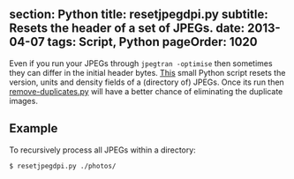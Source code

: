 section: Python
title: resetjpegdpi.py
subtitle: Resets the header of a set of JPEGs.
date: 2013-04-07
tags: Script, Python
pageOrder: 1020
----

Even if you run your JPEGs through `jpegtran -optimise` then sometimes they can differ in the initial header bytes. [This](../software/resetjpegdpi.py) small Python script resets the version, units and density fields of a (directory of) JPEGs. Once its run then [remove-duplicates.py](remove-duplicates.html) will have a better chance of eliminating the duplicate images.

## Example

To recursively process all JPEGs within a directory:

```
$ resetjpegdpi.py ./photos/
```
